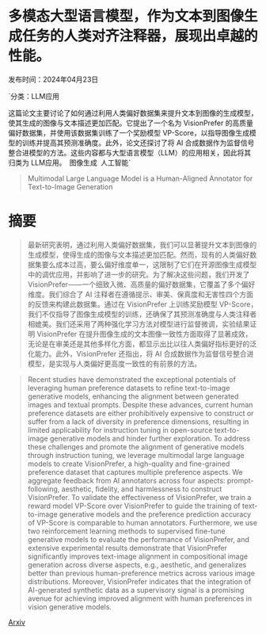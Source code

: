 # 多模态大型语言模型，作为文本到图像生成任务的人类对齐注释器，展现出卓越的性能。

发布时间：2024年04月23日

`分类：LLM应用

这篇论文主要讨论了如何通过利用人类偏好数据集来提升文本到图像的生成模型，使其生成的图像与文本描述更加匹配。它提出了一个名为 VisionPrefer 的高质量偏好数据集，并使用该数据集训练了一个奖励模型 VP-Score，以指导图像生成模型的训练并提高其预测准确度。此外，论文还探讨了将 AI 合成数据作为监督信号整合进模型的方法。这些内容都与大型语言模型（LLM）的应用相关，因此将其归类为 LLM应用。` `图像生成` `人工智能`

> Multimodal Large Language Model is a Human-Aligned Annotator for Text-to-Image Generation

# 摘要

> 最新研究表明，通过利用人类偏好数据集，我们可以显著提升文本到图像的生成模型，使得生成的图像与文本描述更加匹配。然而，现有的人类偏好数据集要么成本过高，要么偏好维度单一，这限制了它们在开源图像生成模型中的调优应用，并影响了进一步的研究。为了解决这些问题，我们开发了 VisionPrefer——一个细致入微、高质量的偏好数据集，它覆盖了多个偏好维度。我们综合了 AI 注释者在遵循提示、审美、保真度和无害性四个方面的反馈来构建此数据集。通过在 VisionPrefer 上训练奖励模型 VP-Score，我们不仅指导了图像生成模型的训练，还确保了其预测准确度与人类注释者相媲美。我们还采用了两种强化学习方法对模型进行监督微调，实验结果证明 VisionPrefer 在提升图像生成的文本图像一致性方面取得了显著成效，无论是在审美还是其他多样化方面，都显示出比以往人类偏好指标更好的泛化能力。此外，VisionPrefer 还指出，将 AI 合成数据作为监督信号整合进模型，是实现与人类偏好更高度一致性的有前景的方法。

> Recent studies have demonstrated the exceptional potentials of leveraging human preference datasets to refine text-to-image generative models, enhancing the alignment between generated images and textual prompts. Despite these advances, current human preference datasets are either prohibitively expensive to construct or suffer from a lack of diversity in preference dimensions, resulting in limited applicability for instruction tuning in open-source text-to-image generative models and hinder further exploration. To address these challenges and promote the alignment of generative models through instruction tuning, we leverage multimodal large language models to create VisionPrefer, a high-quality and fine-grained preference dataset that captures multiple preference aspects. We aggregate feedback from AI annotators across four aspects: prompt-following, aesthetic, fidelity, and harmlessness to construct VisionPrefer. To validate the effectiveness of VisionPrefer, we train a reward model VP-Score over VisionPrefer to guide the training of text-to-image generative models and the preference prediction accuracy of VP-Score is comparable to human annotators. Furthermore, we use two reinforcement learning methods to supervised fine-tune generative models to evaluate the performance of VisionPrefer, and extensive experimental results demonstrate that VisionPrefer significantly improves text-image alignment in compositional image generation across diverse aspects, e.g., aesthetic, and generalizes better than previous human-preference metrics across various image distributions. Moreover, VisionPrefer indicates that the integration of AI-generated synthetic data as a supervisory signal is a promising avenue for achieving improved alignment with human preferences in vision generative models.

[Arxiv](https://arxiv.org/abs/2404.15100)